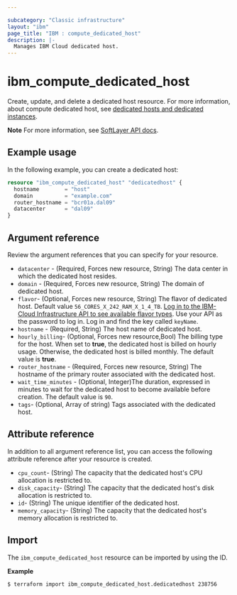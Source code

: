```yaml
---

subcategory: "Classic infrastructure"
layout: "ibm"
page_title: "IBM : compute_dedicated_host"
description: |-
  Manages IBM Cloud dedicated host.
---
```


# ibm_compute_dedicated_host
Create, update, and delete a dedicated host resource. For more information, about compute dedicated host, see [dedicated hosts and dedicated instances](https://cloud.ibm.com/docs/virtual-servers?topic=virtual-servers-dedicated-hosts-and-dedicated-instances).

**Note**
For more information, see [SoftLayer API docs](http://sldn.softlayer.com/reference/datatypes/SoftLayer_Virtual_DedicatedHost).

## Example usage
In the following example, you can create a dedicated host:

```terraform
resource "ibm_compute_dedicated_host" "dedicatedhost" {
  hostname        = "host"
  domain          = "example.com"
  router_hostname = "bcr01a.dal09"
  datacenter      = "dal09"
}

```

## Argument reference
Review the argument references that you can specify for your resource. 

- `datacenter` - (Required, Forces new resource, String) The data center in which the dedicated host resides.
- `domain` - (Required, Forces new resource, String) The domain of dedicated host.
- `flavor`- (Optional, Forces new resource, String) The flavor of dedicated host. Default value `56_CORES_X_242_RAM_X_1_4_TB`. [Log in to the IBM-Cloud Infrastructure API to see available flavor types](https://api.softlayer.com/rest/v3/SoftLayer_Product_Package/813/getItems.json). Use your API as the password to log in. Log in and find the key called `keyName`.
- `hostname` - (Required, String) The host name of dedicated host.
- `hourly_billing`-  (Optional, Forces new resource,Bool) The billing type for the host. When set to **true**, the dedicated host is billed on hourly usage. Otherwise, the dedicated host is billed monthly. The default value is **true**.
- `router_hostname` - (Required, Forces new resource, String) The hostname of the primary router associated with the dedicated host.
- `wait_time_minutes` - (Optional, Integer)The duration, expressed in minutes to wait for the dedicated host to become available before creation. The default value is `90`.
- `tags`- (Optional, Array of string) Tags associated with the dedicated host.


## Attribute reference
In addition to all argument reference list, you can access the following attribute reference after your resource is created.

- `cpu_count`- (String) The capacity that the dedicated host's CPU allocation is restricted to.
- `disk_capacity`- (String) The capacity that the dedicated host's disk allocation is restricted to.
- `id`- (String) The unique identifier of the dedicated host.
- `memory_capacity`- (String) The capacity that the dedicated host's memory allocation is restricted to.


## Import
The `ibm_compute_dedicated_host` resource can be imported by using the ID. 

**Example**

```
$ terraform import ibm_compute_dedicated_host.dedicatedhost 238756
```
